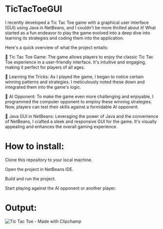 # TicTacToeGUI

I recently developed a Tic Tac Toe game with a graphical user interface (GUI) using Java in NetBeans, and I couldn't be more thrilled about it! What started as a fun endeavor to play the game evolved into a deep dive into learning its strategies and coding them into the application.

Here's a quick overview of what the project entails:

🔹 Tic Tac Toe Game: The game allows players to enjoy the classic Tic Tac Toe experience in a user-friendly interface. It's intuitive and engaging, making it perfect for players of all ages.

🔹 Learning the Tricks: As I played the game, I began to notice certain winning patterns and strategies. I meticulously noted these down and integrated them into the game's logic.

🔹 AI Opponent: To make the game even more challenging and enjoyable, I programmed the computer opponent to employ these winning strategies. Now, players can test their skills against a formidable AI opponent.

🔹 Java GUI in NetBeans: Leveraging the power of Java and the convenience of NetBeans, I crafted a sleek and responsive GUI for the game. It's visually appealing and enhances the overall gaming experience.

# How to install:
Clone this repository to your local machine.

Open the project in NetBeans IDE.

Build and run the project.

Start playing against the AI opponent or another player.

# Output:
![Tic Tac Toe - Made with Clipchamp](https://github.com/thippeswammy/TicTacToeGUI/assets/73697198/bc6e63ed-d106-4815-b832-6dc535737ea4)

